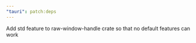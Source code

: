 ```yaml
---
"tauri": patch:deps
---
```


Add std feature to raw-window-handle crate so that no default features can work
